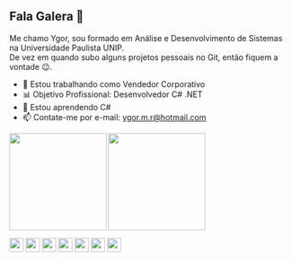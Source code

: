 ## Fala Galera 👋

Me chamo Ygor, sou formado em Análise e Desenvolvimento de Sistemas na Universidade Paulista UNIP.  
De vez em quando subo alguns projetos pessoais no Git, então fiquem a vontade 😉.  

- 🔭 Estou trabalhando como Vendedor Corporativo
- 📊 Objetivo Profissional: Desenvolvedor C# .NET
- 🌱 Estou aprendendo C#
- 📫 Contate-me por e-mail: ygor.m.r@hotmail.com


<img align="left" height="173cm" src= "https://github-readme-stats.vercel.app/api?username=Ygormrs&theme=blue-green"/>
<img height="173cm" src="https://github-readme-stats.vercel.app/api/top-langs/?username=Ygormrs&theme=blue-green"/>

<code><img height="25" src="https://img.shields.io/badge/Python-14354C?style=for-the-badge&logo=python&logoColor=white"></code>
<code><img height="25" src="https://img.shields.io/badge/Java-ED8B00?style=for-the-badge&logo=openjdk&logoColor=white"></code>
<code><img height="25" src="https://img.shields.io/badge/C%23-239120?style=for-the-badge&logo=c-sharp&logoColor=white"></code>
<code><img height="25" src="https://img.shields.io/badge/C-00599C?style=for-the-badge&logo=c&logoColor=white"></code>
<code><img height="25" src="https://img.shields.io/badge/MySQL-00000F?style=for-the-badge&logo=mysql&logoColor=white"></code>
<code><img height="25" src="https://img.shields.io/badge/Microsoft_Excel-217346?style=for-the-badge&logo=microsoft-excel&logoColor=white"></code>
<code><img height="25" src="https://img.shields.io/badge/GIT-E44C30?style=for-the-badge&logo=git&logoColor=white"></code>
